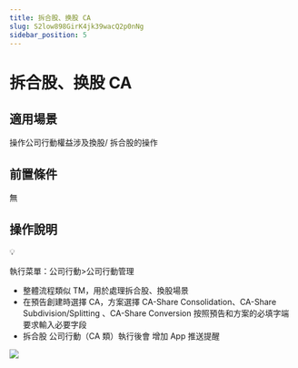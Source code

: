 ```yaml
---
title: 拆合股、换股 CA
slug: S2low898GirK4jk39wacQ2p0nNg
sidebar_position: 5
---
```



# 拆合股、换股 CA

## 適用場景

操作公司行動權益涉及換股/ 拆合股的操作

## 前置條件

無

## 操作說明 

<div class="callout callout-bg-6 callout-border-6">
<div class='callout-emoji'>💡</div>
<p>執行菜單：公司行動&gt;公司行動管理</p>
</div>

- 整體流程類似 TM，用於處理拆合股、換股場景 
- 在預告創建時選擇 CA，方案選擇 CA-Share Consolidation、CA-Share Subdivision/Splitting 、CA-Share Conversion 按照預告和方案的必填字端要求輸入必要字段
- 拆合股 公司行動（CA 類）執行後會 增加 App 推送提醒

<img src="/assets/Z9gobvFziow58xxDzPncVMcZnKf.png" src-width="972" src-height="291" align="center"/>

